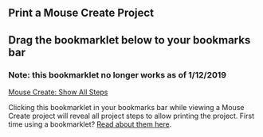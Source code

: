 ## Print a Mouse Create Project

## Drag the bookmarklet below to your bookmarks bar

### Note: this bookmarklet no longer works as of 1/12/2019

[Mouse Create: Show All Steps](javascript:(function()%7Bfunction%20callback()%7B(function(%24)%7Bvar%20jQuery%3D%24%3B%24(%20%22.step%22%20).show()%3Balert(%22All%20project%20steps%20are%20now%20displayed.%22)%7D)(jQuery.noConflict(true))%7Dvar%20s%3Ddocument.createElement(%22script%22)%3Bs.src%3D%22https%3A%2F%2Fajax.googleapis.com%2Fajax%2Flibs%2Fjquery%2F1.7.1%2Fjquery.min.js%22%3Bif(s.addEventListener)%7Bs.addEventListener(%22load%22%2Ccallback%2Cfalse)%7Delse%20if(s.readyState)%7Bs.onreadystatechange%3Dcallback%7Ddocument.body.appendChild(s)%3B%7D)())

Clicking this bookmarklet in your bookmarks bar while viewing a Mouse Create project will reveal all project steps to allow printing the project. First time using a bookmarklet? [Read about them here](https://support.mozilla.org/en-US/kb/bookmarklets-perform-common-web-page-tasks).